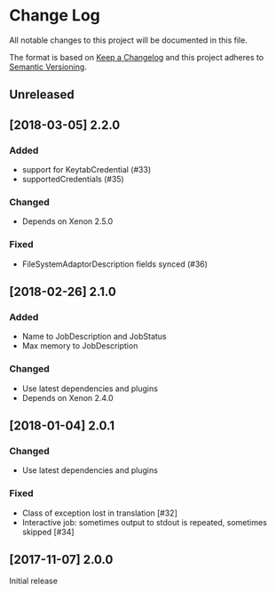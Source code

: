 # Change Log
All notable changes to this project will be documented in this file.

The format is based on [Keep a Changelog](http://keepachangelog.com/) 
and this project adheres to [Semantic Versioning](http://semver.org/).

## Unreleased

## [2018-03-05] 2.2.0

### Added

* support for KeytabCredential (#33)
* supportedCredentials (#35)

### Changed

* Depends on Xenon 2.5.0

### Fixed

* FileSystemAdaptorDescription fields synced (#36)

## [2018-02-26] 2.1.0

### Added

* Name to JobDescription and JobStatus
* Max memory to JobDescription

### Changed

* Use latest dependencies and plugins
* Depends on Xenon 2.4.0

## [2018-01-04] 2.0.1

### Changed

* Use latest dependencies and plugins

### Fixed

* Class of exception lost in translation [#32]
* Interactive job: sometimes output to stdout is repeated, sometimes skipped [#34]

## [2017-11-07] 2.0.0

Initial release
